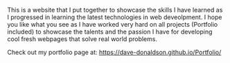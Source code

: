 This is a website that I put together to showcase the skills I have learned as I progressed in learning the latest technologies in web deveolpment. I hope you like what you see as I have worked very hard on all projects (Portfolio included) to showcase the talents and the passion I have for developing cool fresh webpages that solve real world problems.

Check out my portfolio page at:  https://dave-donaldson.github.io/Portfolio/

